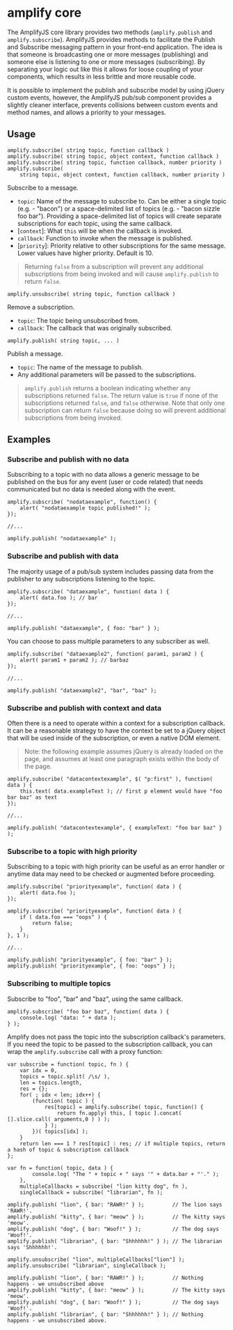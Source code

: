 # amplify core

The AmplifyJS core library provides two methods (`amplify.publish` and `amplify.subscribe`). AmplifyJS provides methods to facilitate the Publish and Subscribe messaging pattern in your front-end application. The idea is that someone is broadcasting one or more messages (publishing) and someone else is listening to one or more messages (subscribing). By separating your logic out like this it allows for loose coupling of your components, which results in less brittle and more reusable code.

It is possible to implement the publish and subscribe model by using jQuery custom events, however, the AmplifyJS pub/sub component provides a slightly cleaner interface, prevents collisions between custom events and method names, and allows a priority to your messages.

## Usage

	amplify.subscribe( string topic, function callback )
	amplify.subscribe( string topic, object context, function callback )
	amplify.subscribe( string topic, function callback, number priority )
	amplify.subscribe(
		string topic, object context, function callback, number priority )

Subscribe to a message.

* `topic`: Name of the message to subscribe to. Can be either a single topic (e.g. - "bacon") or a space-delimited list of topics (e.g. - "bacon sizzle foo bar").  Providing a space-delimited list of topics will create separate subscriptions for each topic, using the same callback.
* [`context`]: What `this` will be when the callback is invoked.
* `callback`: Function to invoke when the message is published.
* [`priority`]: Priority relative to other subscriptions for the same message. Lower values have higher priority. Default is 10.

> Returning `false` from a subscription will prevent any additional subscriptions from being invoked and will cause `amplify.publish` to return `false`.

<pre><code>amplify.unsubscribe( string topic, function callback )</code></pre>

Remove a subscription.

* `topic`: The topic being unsubscribed from.
* `callback`: The callback that was originally subscribed.

<pre><code>amplify.publish( string topic, ... )</code></pre>

Publish a message.

* `topic`: The name of the message to publish.
* Any additional parameters will be passed to the subscriptions.

> `amplify.publish` returns a boolean indicating whether any subscriptions returned `false`.
> The return value is `true` if none of the subscriptions returned `false`, and `false` otherwise. Note that only one subscription can return `false` because doing so will prevent additional subscriptions from being invoked.

## Examples

### Subscribe and publish with no data

Subscribing to a topic with no data allows a generic message to be
published on the bus for any event (user or code related) that needs communicated but no data
is needed along with the event.

	amplify.subscribe( "nodataexample", function() {
		alert( "nodataexample topic published!" );
	});
	
	//...
	
	amplify.publish( "nodataexample" );

### Subscribe and publish with data

The majority usage of a pub/sub system includes passing data from the
publisher to any subscriptions listening to the topic.

	amplify.subscribe( "dataexample", function( data ) {
		alert( data.foo ); // bar
	});
	
	//...
	
	amplify.publish( "dataexample", { foo: "bar" } );

You can choose to pass multiple parameters to any subscriber as well.

	amplify.subscribe( "dataexample2", function( param1, param2 ) {
		alert( param1 + param2 ); // barbaz
	});
	
	//...
	
	amplify.publish( "dataexample2", "bar", "baz" );

### Subscribe and publish with context and data

Often there is a need to operate within a context for a subscription
callback. It can be a reasonable strategy to have the context be set to
a jQuery object that will be used inside of the subscription, or even a
native DOM element.

> Note: the following example assumes jQuery is already loaded on the
> page, and assumes at least one paragraph exists within the body of the page.

	amplify.subscribe( "datacontextexample", $( "p:first" ), function( data ) {
		this.text( data.exampleText ); // first p element would have "foo bar baz" as text
	});
	
	//...
	
	amplify.publish( "datacontextexample", { exampleText: "foo bar baz" } );

### Subscribe to a topic with high priority

Subscribing to a topic with high priority can be useful as an error
handler or anytime data may need to be checked or augmented before
proceeding.

	amplify.subscribe( "priorityexample", function( data ) {
		alert( data.foo );
	});

	amplify.subscribe( "priorityexample", function( data ) {
		if ( data.foo === "oops" ) {
			return false;
		}
	}, 1 );
	
	//...
	
	amplify.publish( "priorityexample", { foo: "bar" } );
	amplify.publish( "priorityexample", { foo: "oops" } );

### Subscribing to multiple topics

Subscribe to "foo", "bar" and "baz", using the same callback.

    amplify.subscribe( "foo bar baz", function( data ) {
        console.log( "data: " + data );
    } );

Amplify does not pass the topic into the subscription callback's parameters.  If you need the topic to be passed to the subscription callback, you can wrap the `amplify.subscribe` call with a proxy function:

    var subscribe = function( topic, fn ) {
        var idx = 0,
        topics = topic.split( /\s/ ),
        len = topics.length,
        res = {};
        for( ; idx < len; idx++) {
            (function( topic ) {
                res[topic] = amplify.subscribe( topic, function() {
                    return fn.apply( this, [ topic ].concat( [].slice.call( arguments,0 ) ) );
                } );
            })( topics[idx] );
        }
        return len === 1 ? res[topic] : res; // if multiple topics, return a hash of topic & subscription callback
    };

    var fn = function( topic, data ) {
            console.log( "The " + topic + " says '" + data.bar + "'." );
        },
        multipleCallbacks = subscribe( "lion kitty dog", fn ),
        singleCallback = subscribe( "librarian", fn );

    amplify.publish( "lion", { bar: "RAWR!" } );         // The lion says 'RAWR!'.
    amplify.publish( "kitty", { bar: "meow" } );         // The kitty says 'meow'.
    amplify.publish( "dog", { bar: "Woof!" } );          // The dog says 'Woof!'.
    amplify.publish( "librarian", { bar: "Shhhhhh!" } ); // The librarian says 'Shhhhhh!'.

    amplify.unsubscribe( "lion", multipleCallbacks["lion"] );
    amplify.unsubscribe( "librarian", singleCallback );

    amplify.publish( "lion", { bar: "RAWR!" } );         // Nothing happens - we unsubscribed above
    amplify.publish( "kitty", { bar: "meow" } );         // The kitty says 'meow'.
    amplify.publish( "dog", { bar: "Woof!" } );          // The dog says 'Woof!'.
    amplify.publish( "librarian", { bar: "Shhhhhh!" } ); // Nothing happens - we unsubscribed above.


